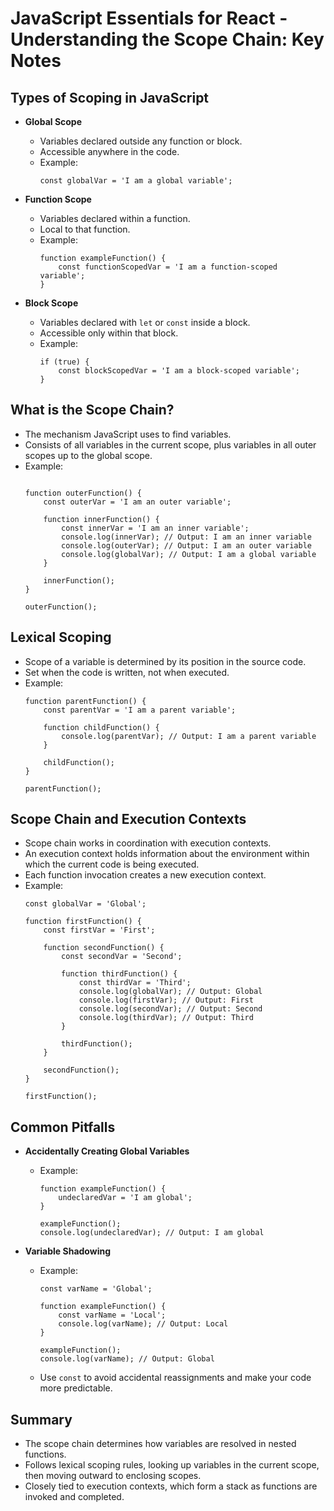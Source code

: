 # JavaScript Essentials for React - Understanding the Scope Chain: Key Notes

## Types of Scoping in JavaScript
- **Global Scope**
  - Variables declared outside any function or block.
  - Accessible anywhere in the code.
  - Example:
    ```
    const globalVar = 'I am a global variable';
    ```

- **Function Scope**
  - Variables declared within a function.
  - Local to that function.
  - Example:
    ```
    function exampleFunction() {
        const functionScopedVar = 'I am a function-scoped variable';
    }
    ```

- **Block Scope**
  - Variables declared with `let` or `const` inside a block.
  - Accessible only within that block.
  - Example:
    ```
    if (true) {
        const blockScopedVar = 'I am a block-scoped variable';
    }
    ```

## What is the Scope Chain?
- The mechanism JavaScript uses to find variables.
- Consists of all variables in the current scope, plus variables in all outer scopes up to the global scope.
- Example:
    ```const globalVar = 'I am a global variable';

    function outerFunction() {
        const outerVar = 'I am an outer variable';

        function innerFunction() {
            const innerVar = 'I am an inner variable';
            console.log(innerVar); // Output: I am an inner variable
            console.log(outerVar); // Output: I am an outer variable
            console.log(globalVar); // Output: I am a global variable
        }

        innerFunction();
    }

    outerFunction();
    ```

## Lexical Scoping
- Scope of a variable is determined by its position in the source code.
- Set when the code is written, not when executed.
- Example:
    ```
    function parentFunction() {
        const parentVar = 'I am a parent variable';

        function childFunction() {
            console.log(parentVar); // Output: I am a parent variable
        }

        childFunction();
    }

    parentFunction();
    ```

## Scope Chain and Execution Contexts
- Scope chain works in coordination with execution contexts.
- An execution context holds information about the environment within which the current code is being executed.
- Each function invocation creates a new execution context.
- Example:
    ```
    const globalVar = 'Global';

    function firstFunction() {
        const firstVar = 'First';

        function secondFunction() {
            const secondVar = 'Second';

            function thirdFunction() {
                const thirdVar = 'Third';
                console.log(globalVar); // Output: Global
                console.log(firstVar); // Output: First
                console.log(secondVar); // Output: Second
                console.log(thirdVar); // Output: Third
            }

            thirdFunction();
        }

        secondFunction();
    }

    firstFunction();
    ```

## Common Pitfalls
- **Accidentally Creating Global Variables**
  - Example:
    ```
    function exampleFunction() {
        undeclaredVar = 'I am global';
    }

    exampleFunction();
    console.log(undeclaredVar); // Output: I am global
    ```

- **Variable Shadowing**
  - Example:
    ```
    const varName = 'Global';

    function exampleFunction() {
        const varName = 'Local';
        console.log(varName); // Output: Local
    }

    exampleFunction();
    console.log(varName); // Output: Global
    ```

  - Use `const` to avoid accidental reassignments and make your code more predictable.

## Summary
- The scope chain determines how variables are resolved in nested functions.
- Follows lexical scoping rules, looking up variables in the current scope, then moving outward to enclosing scopes.
- Closely tied to execution contexts, which form a stack as functions are invoked and completed.
